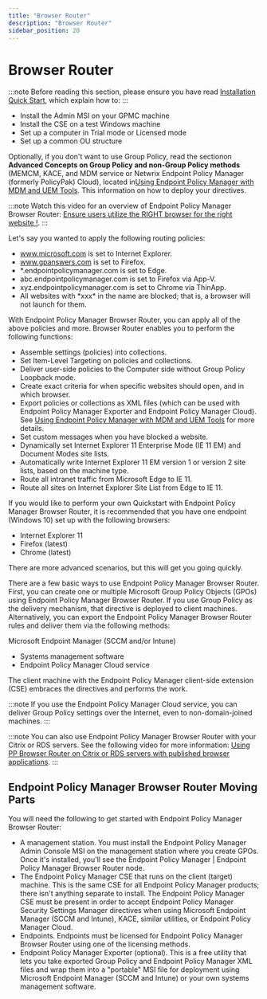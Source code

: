 ```yaml
---
title: "Browser Router"
description: "Browser Router"
sidebar_position: 20
---
```


# Browser Router

:::note
Before reading this section, please ensure you have read
[Installation Quick Start](/docs/endpointpolicymanager/manuals/introductionandquick/overviewinstall/overviewinstall.md), which explain how to:
:::


- Install the Admin MSI on your GPMC machine
- Install the CSE on a test Windows machine
- Set up a computer in Trial mode or Licensed mode
- Set up a common OU structure

Optionally, if you don't want to use Group Policy, read the sectionon **Advanced Concepts on Group
Policy and non-Group Policy methods** (MEMCM, KACE, and MDM service or Netwrix Endpoint Policy
Manager (formerly PolicyPak) Cloud), located
in[Using Endpoint Policy Manager with MDM and UEM Tools](/docs/endpointpolicymanager/manuals/introductionandquick/mdm/uemtools/uemtools.md). This information on
how to deploy your directives.

:::note
Watch this video for an overview of Endpoint Policy Manager Browser Router:
[](http://www.endpointpolicymanager.com/video/endpointpolicymanager-browser-router-ensure-users-utilize-the-right-browser-for-the-right-website.html)[Ensure users utilize the RIGHT browser for the right website !](/docs/endpointpolicymanager/knowledgebase/browserrouter/videolearningcenter/gettingstarted/rightbrowser.md).
:::


Let's say you wanted to apply the following routing policies:

- www.microsoft.com is set to Internet Explorer.
- www.gpanswers.com is set to Firefox.
- \*.endpointpolicymanager.com is set to Edge.
- abc.endpointpolicymanager.com is set to Firefox via App-V.
- xyz.endpointpolicymanager.com is set to Chrome via ThinApp.
- All websites with \*xxx\* in the name are blocked; that is, a browser will not launch for them.

With Endpoint Policy Manager Browser Router, you can apply all of the above policies and more.
Browser Router enables you to perform the following functions:

- Assemble settings (policies) into collections.
- Set Item-Level Targeting on policies and collections.
- Deliver user-side policies to the Computer side without Group Policy Loopback mode.
- Create exact criteria for when specific websites should open, and in which browser.
- Export policies or collections as XML files (which can be used with Endpoint Policy Manager
  Exporter and Endpoint Policy Manager Cloud). See
  [Using Endpoint Policy Manager with MDM and UEM Tools](/docs/endpointpolicymanager/manuals/introductionandquick/mdm/uemtools/uemtools.md) for more details.
- Set custom messages when you have blocked a website.
- Dynamically set Internet Explorer 11 Enterprise Mode (IE 11 EM) and Document Modes site lists.
- Automatically write Internet Explorer 11 EM version 1 or version 2 site lists, based on the
  machine type.
- Route all intranet traffic from Microsoft Edge to IE 11.
- Route all sites on Internet Explorer Site List from Edge to IE 11.

If you would like to perform your own Quickstart with Endpoint Policy Manager Browser Router, it is
recommended that you have one endpoint (Windows 10) set up with the following browsers:

- Internet Explorer 11
- Firefox (latest)
- Chrome (latest)

There are more advanced scenarios, but this will get you going quickly.

There are a few basic ways to use Endpoint Policy Manager Browser Router. First, you can create one
or multiple Microsoft Group Policy Objects (GPOs) using Endpoint Policy Manager Browser Router. If
you use Group Policy as the delivery mechanism, that directive is deployed to client machines.
Alternatively, you can export the Endpoint Policy Manager Browser Router rules and deliver them via
the following methods:

Microsoft Endpoint Manager (SCCM and/or Intune)

- Systems management software
- Endpoint Policy Manager Cloud service

The client machine with the Endpoint Policy Manager client-side extension (CSE) embraces the
directives and performs the work.

:::note
If you use the Endpoint Policy Manager Cloud service, you can deliver Group Policy
settings over the Internet, even to non-domain-joined machines.
:::


:::note
You can also use Endpoint Policy Manager Browser Router with your Citrix or RDS servers.
See the following video for more information:
[Using PP Browser Router on Citrix or RDS servers with published browser applications](/docs/endpointpolicymanager/knowledgebase/browserrouter/videolearningcenter/citrixvirtualapps/citrix.md).
:::


## Endpoint Policy Manager Browser Router Moving Parts

You will need the following to get started with Endpoint Policy Manager Browser Router:

- A management station. You must install the Endpoint Policy Manager Admin Console MSI on the
  management station where you create GPOs. Once it's installed, you'll see the Endpoint Policy
  Manager | Endpoint Policy Manager Browser Router node.
- The Endpoint Policy Manager CSE that runs on the client (target) machine. This is the same CSE for
  all Endpoint Policy Manager products; there isn't anything separate to install. The Endpoint
  Policy Manager CSE must be present in order to accept Endpoint Policy Manager Security Settings
  Manager directives when using Microsoft Endpoint Manager (SCCM and Intune), KACE, similar
  utilities, or Endpoint Policy Manager Cloud.
- Endpoints. Endpoints must be licensed for Endpoint Policy Manager Browser Router using one of the
  licensing methods.
- Endpoint Policy Manager Exporter (optional). This is a free utility that lets you take exported
  Group Policy and Endpoint Policy Manager XML files and wrap them into a "portable" MSI file for
  deployment using Microsoft Endpoint Manager (SCCM and Intune) or your own systems management
  software.
